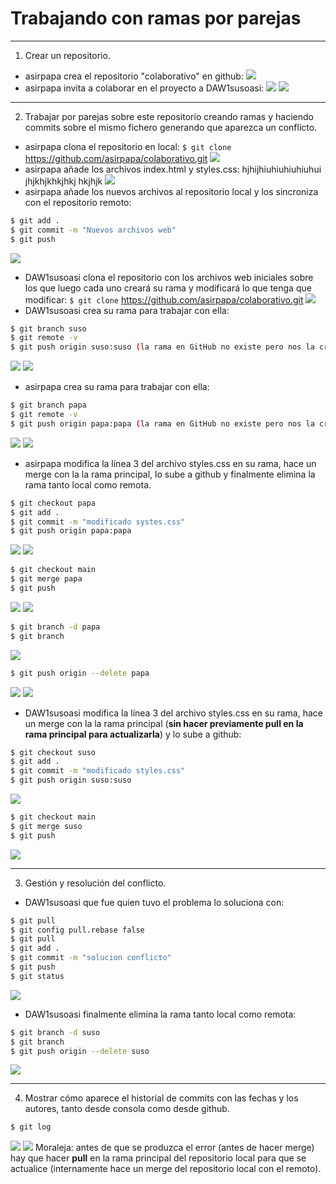# Trabajando con ramas por parejas
***
1. Crear un repositorio.
- asirpapa crea el repositorio "colaborativo" en github:
![](./images/11.png)
- asirpapa invita a colaborar en el proyecto a DAW1susoasi:
![](./images/12.png)
![](./images/13.png)
***
2. Trabajar por parejas sobre este repositorio creando ramas y haciendo commits sobre el mismo fichero generando que aparezca un conflicto.
- asirpapa clona el repositorio en local:
`$ git clone` <https://github.com/asirpapa/colaborativo.git>
![](./images/21.png)
- asirpapa añade los archivos index.html y styles.css: hjhijhiuhiuhiuhiuhui  jhjkhjkhkjhkj hkjhjk 
![](./images/22.png)
- asirpapa añade los nuevos archivos al repositorio local y los sincroniza con el repositorio remoto:
```bash
$ git add .
$ git commit -m "Nuevos archivos web"
$ git push
```
![](./images/23.png)
- DAW1susoasi clona el repositorio con los archivos web iniciales sobre los que luego cada uno creará su rama y modificará lo que tenga que modificar:
`$ git clone` <https://github.com/asirpapa/colaborativo.git>
![](./images/31.png)
- DAW1susoasi crea su rama para trabajar con ella:
```bash
$ git branch suso
$ git remote -v
$ git push origin suso:suso (la rama en GitHub no existe pero nos la crea)
```
![](./images/32.png)
![](./images/33.png)
- asirpapa crea su rama para trabajar con ella:
```bash
$ git branch papa
$ git remote -v
$ git push origin papa:papa (la rama en GitHub no existe pero nos la crea)
```
![](./images/41.png)
![](./images/42.png)
- asirpapa modifica la línea 3 del archivo styles.css en su rama, hace un merge con la la rama principal, lo sube a github y finalmente elimina la rama tanto local como remota.
```bash
$ git checkout papa
$ git add .
$ git commit -m "modificado systes.css"
$ git push origin papa:papa
```
![](./images/43.png)
![](./images/51.png)
```bash
$ git checkout main
$ git merge papa
$ git push
```
![](./images/52.png)
![](./images/53.png)
```bash
$ git branch -d papa
$ git branch
```
![](./images/61.png)
```bash
$ git push origin --delete papa
```
![](./images/62.png)
![](./images/63.png)
- DAW1susoasi modifica la línea 3 del archivo styles.css en su rama, hace un merge con la la rama principal (**sin hacer previamente pull en la rama principal para actualizarla**) y lo sube a github:
```bash
$ git checkout suso
$ git add .
$ git commit -m "modificado styles.css"
$ git push origin suso:suso
```
![](./images/64.png)
```bash
$ git checkout main
$ git merge suso
$ git push
```
![](./images/71.png)
***
3. Gestión y resolución del conflicto.
- DAW1susoasi que fue quien tuvo el problema lo soluciona con:
```bash
$ git pull
$ git config pull.rebase false
$ git pull
$ git add .
$ git commit -m "solucion conflicto"
$ git push
$ git status
```
![](./images/72.png)
- DAW1susoasi finalmente elimina la rama tanto local como remota:
```bash
$ git branch -d suso
$ git branch
$ git push origin --delete suso
```
![](./images/81.png)
***
4. Mostrar cómo aparece el historial de commits con las fechas y los autores, tanto desde consola como desde github.
```bash
$ git log
```
![](./images/82.png)
![](./images/83.png)
Moraleja: antes de que se produzca el error (antes de hacer merge) hay que hacer **pull** en la rama principal del repositorio local para que se actualice (internamente hace un merge del repositorio local con el remoto).